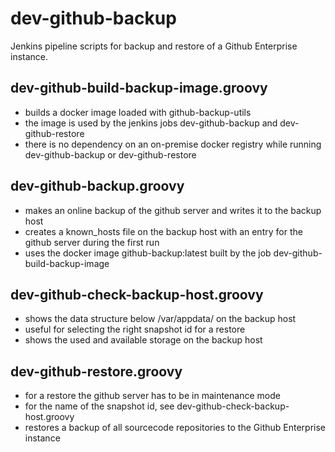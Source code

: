 # dev-github-backup
Jenkins pipeline scripts for backup and restore of a Github Enterprise instance.
## dev-github-build-backup-image.groovy
- builds a docker image loaded with github-backup-utils
- the image is used by the jenkins jobs dev-github-backup and dev-github-restore
- there is no dependency on an on-premise docker registry while running dev-github-backup or dev-github-restore
## dev-github-backup.groovy
- makes an online backup of the github server and writes it to the backup host
- creates a known_hosts file on the backup host with an entry for the github server during the first run
- uses the docker image github-backup:latest built by the job dev-github-build-backup-image
## dev-github-check-backup-host.groovy
- shows the data structure below /var/appdata/ on the backup host
- useful for selecting the right snapshot id for a restore
- shows the used and available storage on the backup host
## dev-github-restore.groovy
- for a restore the github server has to be in maintenance mode
- for the name of the snapshot id, see dev-github-check-backup-host.groovy
- restores a backup of all sourcecode repositories to the Github Enterprise instance
